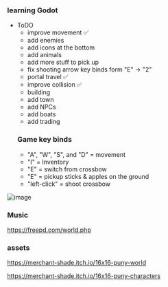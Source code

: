 ### learning Godot
- ToDO
  - improve movement ✅
  - add enemies
  - add icons at the bottom
  - add animals
  - add more stuff to pick up
  - fix shooting arrow key binds form "E" -> "2"
  - portal travel ✅
  - improve collision ✅
  - building
  - add town
  - add NPCs
  - add boats
  - add trading
  ### Game key binds
  - "A", "W", "S", and "D" = movement
  - "I" = Inventory
  - "E" = switch from crossbow
  - "E" = pickup sticks & apples on the ground
  - "left-click" = shoot crossbow
    
![image](https://github.com/user-attachments/assets/a638cfeb-e723-40a7-a101-70e01de6b646)

### Music
https://freepd.com/world.php

### assets 
https://merchant-shade.itch.io/16x16-puny-world

https://merchant-shade.itch.io/16x16-puny-characters
